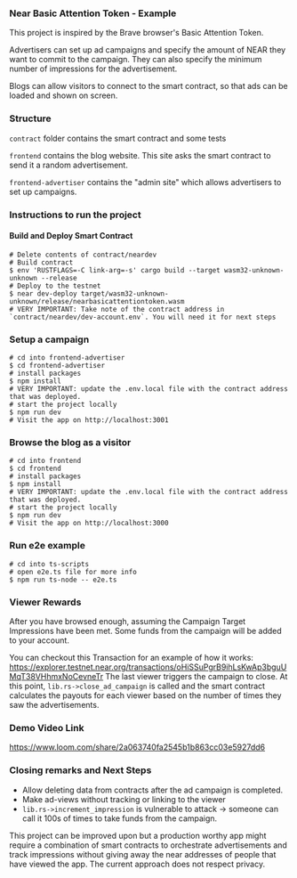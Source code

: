 ### Near Basic Attention Token - Example

This project is inspired by the Brave browser's Basic Attention Token. 

Advertisers can set up ad campaigns and specify the amount of NEAR they want to commit to the campaign. 
They can also specify the minimum number of impressions for the advertisement. 

Blogs can allow visitors to connect to the smart contract, so that ads can be loaded and shown on screen. 


### Structure
`contract` folder contains the smart contract and some tests

`frontend` contains the blog website. This site asks the smart contract to send it a random advertisement. 

`frontend-advertiser` contains the "admin site" which allows advertisers to set up campaigns. 

### Instructions to run the project


#### Build and Deploy Smart Contract
```
# Delete contents of contract/neardev
# Build contract
$ env 'RUSTFLAGS=-C link-arg=-s' cargo build --target wasm32-unknown-unknown --release
# Deploy to the testnet
$ near dev-deploy target/wasm32-unknown-unknown/release/nearbasicattentiontoken.wasm
# VERY IMPORTANT: Take note of the contract address in `contract/neardev/dev-account.env`. You will need it for next steps
```

### Setup a campaign
```
# cd into frontend-advertiser
$ cd frontend-advertiser
# install packages
$ npm install
# VERY IMPORTANT: update the .env.local file with the contract address that was deployed. 
# start the project locally
$ npm run dev
# Visit the app on http://localhost:3001
```

### Browse the blog as a visitor
```
# cd into frontend
$ cd frontend
# install packages
$ npm install
# VERY IMPORTANT: update the .env.local file with the contract address that was deployed. 
# start the project locally
$ npm run dev
# Visit the app on http://localhost:3000
```

### Run e2e example
```
# cd into ts-scripts
# open e2e.ts file for more info
$ npm run ts-node -- e2e.ts
```


### Viewer Rewards
After you have browsed enough, assuming the Campaign Target Impressions have been met. Some funds from the campaign will be added to your account. 

You can checkout this Transaction for an example of how it works: https://explorer.testnet.near.org/transactions/oHiSSuPgrB9ihLsKwAp3bguUMqT38VHhmxNoCevneTr
The last viewer triggers the campaign to close. At this point, `lib.rs->close_ad_campaign` is called and the smart contract calculates the payouts for each viewer based on the number of times they saw the advertisements. 


### Demo Video Link
https://www.loom.com/share/2a063740fa2545b1b863cc03e5927dd6

### Closing remarks and Next Steps
- Allow deleting data from contracts after the ad campaign is completed.
- Make ad-views without tracking or linking to the viewer
- `lib.rs->increment_impression` is vulnerable to attack -> someone can call it 100s of times to take funds from the campaign. 

This project can be improved upon but a production worthy app might require a combination of smart contracts to orchestrate advertisements and track impressions without giving away the near addresses of people that have viewed the app. The current approach does not respect privacy. 